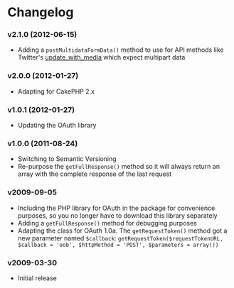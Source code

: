 # Changelog

### v2.1.0 (2012-06-15)

* Adding a `postMultidataFormData()` method to use for API methods like Twitter's [update_with_media](https://dev.twitter.com/docs/api/1/post/statuses/update_with_media) which expect multipart data

### v2.0.0 (2012-01-27)

* Adapting for CakePHP 2.x

### v1.0.1 (2012-01-27)

* Updating the OAuth library

### v1.0.0 (2011-08-24)

* Switching to Semantic Versioning
* Re-purpose the `getFullResponse()` method so it will always return an array with the complete response of the last request

### v2009-09-05

* Including the PHP library for OAuth in the package for convenience purposes, so you no longer have to download this library separately
* Adding a `getFullResponse()` method for debugging purposes
* Adapting the class for OAuth 1.0a. The `getRequestToken()` method got a new parameter named `$callback`: `getRequestToken($requestTokenURL, $callback = 'oob', $httpMethod = 'POST', $parameters = array())`

### v2009-03-30

* Initial release
